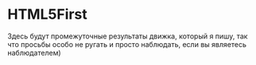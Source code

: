 # HTML5First
Здесь будут промежуточные результаты движка, который я пишу, так что просьбы особо не ругать и просто наблюдать, если вы являетесь наблюдателем)
